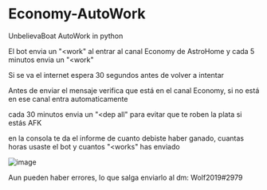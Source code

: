 # Economy-AutoWork

UnbelievaBoat AutoWork in python

El bot envia un "<work" al entrar al canal Economy de AstroHome y cada 5 minutos envia un "<work"

Si se va el internet espera 30 segundos antes de volver a intentar

Antes de enviar el mensaje verifica que está en el canal Economy, si no está en ese canal entra automaticamente

cada 30 minutos envia un "<dep all" para evitar que te roben la plata si estás AFK

en la consola te da el informe de cuanto debiste haber ganado, cuantas horas usaste el bot y cuantos "<works" has enviado

![image](https://user-images.githubusercontent.com/49529276/214444491-c9c1e84d-c2cd-4e7d-af66-9cf5498f51ae.png)


Aun pueden haber errores, lo que salga enviarlo al dm:
Wolf2019#2979
